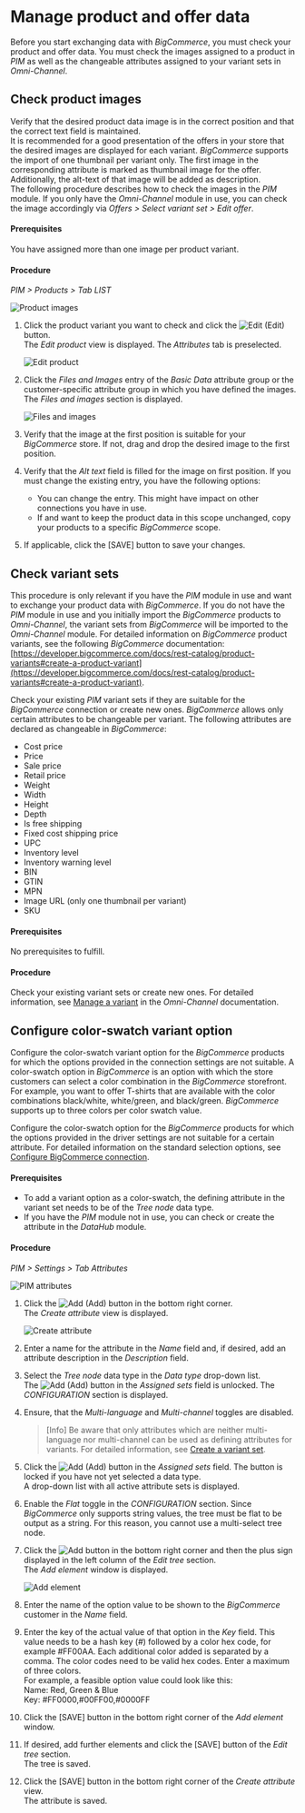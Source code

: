 # Manage product and offer data

Before you start exchanging data with *BigCommerce*, you must check your product and offer data.
You must check the images assigned to a product in *PIM* as well as the changeable attributes assigned to your variant sets in *Omni-Channel*.


## Check product images

Verify that the desired product data image is in the correct position and that the correct text field is maintained.   
It is recommended for a good presentation of the offers in your store that the desired images are displayed for each variant. *BigCommerce* supports the import of one thumbnail per variant only. The first image in the corresponding attribute is marked as thumbnail image for the offer. Additionally, the alt-text of that image will be added as description.   
The following procedure describes how to check the images in the *PIM* module. If you only have the *Omni-Channel* module in use, you can check the image accordingly via *Offers > Select variant set > Edit offer*.


#### Prerequisites

You have assigned more than one image per product variant.

#### Procedure

*PIM > Products > Tab LIST*

![Product images](../../Assets/Screenshots/Channels/Settings/Connections/BigCommerce/PIMCheckImages.png "[Product images]")

1. Click the product variant you want to check and click the ![Edit](../../Assets/Icons/Edit01.png "[Edit]") (Edit) button.   
  The *Edit product* view is displayed. The *Attributes* tab is preselected.

    ![Edit product](../../Assets/Screenshots/Channels/Settings/Connections/BigCommerce/EditProduct.png "[Edit product]")

2. Click the *Files and Images* entry of the *Basic Data* attribute group or the customer-specific attribute group in which you have defined the images.   
   The *Files and images* section is displayed. 

   ![Files and images](../../Assets/Screenshots/Channels/Settings/Connections/BigCommerce/PIMImageAndFiles.png "[Files and images]")

3. Verify that the image at the first position is suitable for your *BigCommerce* store. If not, drag and drop the desired image to the first position.

4. Verify that the *Alt text* field is filled for the image on first position. If you must change the existing entry, you have the following options: 
    - You can change the entry. This might have impact on other connections you have in use.
    - If and want to keep the product data in this scope unchanged, copy your products to a specific *BigCommerce* scope. <!---Stimmt das, sollte man das so tun?-->

5. If applicable, click the [SAVE] button to save your changes.



## Check variant sets

This procedure is only relevant if you have the *PIM* module in use and want to exchange your product data with *BigCommerce*. If you do not have the *PIM* module in use and you initially import the *BigCommerce* products to *Omni-Channel*, the variant sets from *BigCommerce* will be imported to the *Omni-Channel* module. <!---Stimmt das?--> 
For detailed information on *BigCommerce* product variants, see the following *BigCommerce* documentation: [https://developer.bigcommerce.com/docs/rest-catalog/product-variants#create-a-product-variant](https://developer.bigcommerce.com/docs/rest-catalog/product-variants#create-a-product-variant).

Check your existing *PIM* variant sets if they are suitable for the *BigCommerce* connection or create new ones. *BigCommerce* allows only certain attributes to be changeable per variant. The following attributes are declared as changeable in *BigCommerce*:
- Cost price   
- Price   
- Sale price   
- Retail price  
- Weight   
- Width   
- Height   
- Depth   
- Is free shipping   
- Fixed cost shipping price   
- UPC   
- Inventory level   
- Inventory warning level   
- BIN   
- GTIN   
- MPN   
- Image URL (only one thumbnail per variant)   
- SKU   

#### Prerequisites

No prerequisites to fulfill.

#### Procedure

Check your existing variant sets or create new ones. For detailed information, see [Manage a variant](../../PIM/Operation/02_ManageVariants.md) in the *Omni-Channel* documentation. 



## Configure color&dash;swatch variant option

Configure the color-swatch variant option for the *BigCommerce* products for which the options provided in the connection settings are not suitable. 
A color-swatch option in *BigCommerce* is an option with which the store customers can select a color combination in the *BigCommerce* storefront. For example, you want to offer T-shirts that are available with the color combinations black/white, white/green, and black/green. *BigCommerce* supports up to three colors per color swatch value.   

Configure the color-swatch option for the *BigCommerce* products for which the options provided in the driver settings are not suitable for a certain attribute. For detailed information on the standard selection options, see [Configure BigCommerce connection](../Integration/01_ManageBigCommerceConnection.md#configure-bigcommerce-connection).

#### Prerequisites

- To add a variant option as a color-swatch, the defining attribute in the variant set needs to be of the *Tree node* data type.
- If you have the *PIM* module not in use, you can check or create the attribute in the *DataHub* module.

#### Procedure

*PIM > Settings > Tab Attributes*

 ![PIM attributes](../../Assets/Screenshots/Channels/Settings/Connections/BigCommerce/PIMattribute.png "[PIM attributes]")

1. Click the ![Add](../../Assets/Icons/Plus01.png "[Add]") (Add) button in the bottom right corner.   
    The *Create attribute* view is displayed.

    ![Create attribute](../../Assets/Screenshots/PIM/Settings/Attributes/CreateAttribute.png "[Create attribute]")

2. Enter a name for the attribute in the *Name* field and, if desired, add an attribute description in the *Description* field.

3. Select the *Tree node* data type in the *Data type* drop-down list.  
   The ![Add](../../Assets/Icons/Plus05.png "[Add]") (Add) button in the *Assigned sets* field is unlocked. The *CONFIGURATION* section is displayed.    

4. Ensure, that the *Multi-language* and *Multi-channel* toggles are disabled.

    > [Info] Be aware that only attributes which are neither multi-language nor multi-channel can be used as defining attributes for variants. For detailed information, see [Create a variant set](../../PIM/Integration/07_ManageVariantSets.md#create-a-variant-set).

5. Click the ![Add](../../Assets/Icons/Plus05.png "[Add]") (Add) button in the *Assigned sets* field. The button is locked if you have not yet selected a data type.   
    A drop-down list with all active attribute sets is displayed.

6. Enable the *Flat* toggle in the *CONFIGURATION* section. Since *BigCommerce* only supports string values, the tree must be flat to be output as a string. For this reason, you cannot use a multi-select tree node.

7. Click the ![Add](../../Assets/Icons/Plus04.png "[Add]") button in the bottom right corner and then the plus sign displayed in the left column of the *Edit tree* section.   
  The *Add element* window is displayed.

   ![Add element](../../Assets/Screenshots/Channels/Settings/Connections/BigCommerce/TreeNodeAddElement.png "[Add element]")

8. Enter the name of the option value to be shown to the *BigCommerce* customer in the *Name* field.

9. Enter the key of the actual value of that option in the *Key* field. This value needs to be a hash key (#) followed by a color hex code, for example #FF00AA. Each additional color added is separated by a comma. The color codes need to be valid hex codes. Enter a maximum of three colors.   
  For example, a feasible option value could look like this:   
  Name: Red, Green & Blue   
  Key: #FF0000,#00FF00,#0000FF

10. Click the [SAVE] button in the bottom right corner of the *Add element* window.

11. If desired, add further elements and click the [SAVE] button of the *Edit tree* section.  
  The tree is saved.

12. Click the [SAVE] button in the bottom right corner of the *Create attribute* view.   
  The attribute is saved.
